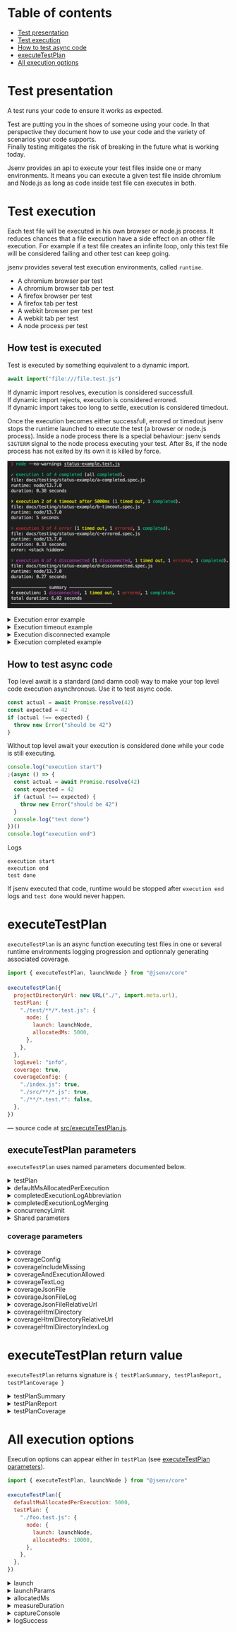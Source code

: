 # Table of contents

- [Test presentation](#Test-presentation)
- [Test execution](#Test-execution)
- [How to test async code](#How-to-test-async-code)
- [executeTestPlan](#executeTestPlan)
- [All execution options](#All-execution-options)

# Test presentation

A test runs your code to ensure it works as expected.

Test are putting you in the shoes of someone using your code. In that perspective they document how to use your code and the variety of scenarios your code supports.<br />
Finally testing mitigates the risk of breaking in the future what is working today.

Jsenv provides an api to execute your test files inside one or many environments. It means you can execute a given test file inside chromium and Node.js as long as code inside test file can executes in both.

# Test execution

Each test file will be executed in his own browser or node.js process. It reduces chances that a file execution have a side effect on an other file execution. For example if a test file creates an infinite loop, only this test file will be considered failing and other test can keep going.

jsenv provides several test execution environments, called `runtime`.

- A chromium browser per test
- A chromium browser tab per test
- A firefox browser per test
- A firefox tab per test
- A webkit browser per test
- A webkit tab per test
- A node process per test

## How test is executed

Test is executed by something equivalent to a dynamic import.

```js
await import("file:///file.test.js")
```

If dynamic import resolves, execution is considered successfull.<br />
If dynamic import rejects, execution is considered errored.<br />
If dynamic import takes too long to settle, execution is considered timedout.<br />

Once the execution becomes either successfull, errored or timedout jsenv stops the runtime launched to execute the test (a browser or node.js process). Inside a node process there is a special behaviour: jsenv sends `SIGTERM` signal to the node process executing your test. After 8s, if the node process has not exited by its own it is killed by force.

![test execution all status terminal screenshot](./all-status-terminal-screenshot.png)

<details>
  <summary>Execution error example</summary>

Any value thrown during file execution sets execution status to errored and test is considered as failed.

```js
throw new Error("here")
```

</details>

<details>
  <summary>Execution timeout example</summary>

Execution taking longer than an allocated amout of milliseconds sets execution status to timedout and test is considered as failed.

```js
await new Promise(() => {})
```

Note: By default an execution is given 30s before being considered as a timeout.
Check [defaultMsAllocatedPerExecution](#executeTestPlan-parameters) to know how to configure this value.

</details>

<details>
  <summary>Execution disconnected example</summary>

Runtime disconnected during file execution sets execution status to disconnected and test is considered as failed.

```js
while (true) {}
```

Note: There is, fortunately, no way to crash a browser during execution so this code might either crash the runtime or result in a timeout. Inside node however you could write code resulting in a disconnected execution.

```js
process.exit()
```

</details>

<details>
  <summary>Execution completed example</summary>

When none of the aboves scenario occurs, execution status is success and test is considered as completed.

```js
const actual = 10 + 10
const expected = 20
if (actual !== expected) {
  throw new Error(`10 + 10 should be 20`)
}
```

Note: An empty file is a completed test.

</details>

## How to test async code

Top level await is a standard (and damn cool) way to make your top level code execution asynchronous. Use it to test async code.

```js
const actual = await Promise.resolve(42)
const expected = 42
if (actual !== expected) {
  throw new Error("should be 42")
}
```

Without top level await your execution is considered done while your code is still executing.

```js
console.log("execution start")
;(async () => {
  const actual = await Promise.resolve(42)
  const expected = 42
  if (actual !== expected) {
    throw new Error("should be 42")
  }
  console.log("test done")
})()
console.log("execution end")
```

Logs

```console
execution start
execution end
test done
```

If jsenv executed that code, runtime would be stopped after `execution end` logs and `test done` would never happen.

# executeTestPlan

`executeTestPlan` is an async function executing test files in one or several runtime environments logging progression and optionnaly generating associated coverage.

```js
import { executeTestPlan, launchNode } from "@jsenv/core"

executeTestPlan({
  projectDirectoryUrl: new URL("./", import.meta.url),
  testPlan: {
    "./test/**/*.test.js": {
      node: {
        launch: launchNode,
        allocatedMs: 5000,
      },
    },
  },
  logLevel: "info",
  coverage: true,
  coverageConfig: {
    "./index.js": true,
    "./src/**/*.js": true,
    "./**/*.test.*": false,
  },
})
```

— source code at [src/executeTestPlan.js](../../src/executeTestPlan.js).

## executeTestPlan parameters

`executeTestPlan` uses named parameters documented below.

<details>
  <summary>testPlan</summary>

`testPlan` is an object describing where are your test files and how they should be executed. This is an optional parameter with a default value of:

```js
{
  "./test/**/*.test.js": {
    node: {
      launch: launchNode
    }
  }
}
```

`testPlan` parts are named `specifier`, `filePlan`, `executionName` and `executionOptions`. To better see what is named how, let's name every value from `testPlan` above.

```js
const specifier = "./test/**/*.test.js"
const executionName = "node"
const executionOptions = {
  launch: launchNode,
}
const filePlan = {
  [executionName]: executionOptions,
}
const testPlan = {
  [specifier]: filePlan,
}
```

**specifier**

`specifier` is documented in [https://github.com/jsenv/jsenv-url-meta#specifier](https://github.com/jsenv/jsenv-url-meta#specifier).

**executionName**

`executionName` can be anything. up to you to name this execution.

**executionOptions**

`executionOptions` can be `null`, in that case the execution is ignored.
It exists to prevent an execution planified by a previous specifier.

```js
{
  // execute every file twice on node (why not ^^)
  "./test/**/*.test.js": {
    node: {
      launch: launchNode,
    },
    node2: {
      launch: launchNode
    }
  },
  // but executes foo.test.js once
  "./test/foo.test.js": {
    node2: null
  }
}
```

Otherwise `executionOptions` must be an object describing how to execute files. See [All execution options](#all-execution-options).

</details>

<details>
  <summary>defaultMsAllocatedPerExecution</summary>

`defaultMsAllocatedPerExecution` parameter is a number representing a number of ms allocated given for each file execution to complete. This parameter is optional with a default value corresponding to 30 seconds.

</details>

<details>
  <summary>completedExecutionLogAbbreviation</summary>

`completedExecutionLogAbbreviation` parameter is a boolean controlling verbosity of completed execution logs. This parameter is optional and disabled by default.

![test execution mixed full terminal screenshot](./mixed-full-terminal-screenshot.png)

Becomes

![test execution mixed short terminal screenshot](./mixed-short-terminal-screenshot.png)

> Note how completed executions are shorter. The idea is that you don't need additional information for completed executions.

</details>

<details>
  <summary>completedExecutionLogMerging</summary>

`completedExecutionLogMerging` parameter is a boolean controlling if completed execution logs will be merged together when adjacent. This parameter is optional and disabled by default.

![test execution mixed short terminal screenshot](./mixed-short-terminal-screenshot.png)

Becomes

![test execution mixed short and merge terminal screenshot](./mixed-short-merge-terminal-screenshot.png)

> Note how the first two completed execution got merged into one line. The idea is to reduce output length as long as execution are completed.

</details>

<details>
  <summary>concurrencyLimit</summary>

`concurrencyLimit` parameter is a number representing the max amount of execution allowed to run simultaneously. This parameter is optional with a default value being the number of cpus available minus one. To ensure one execution at a time you can pass `1`.

</details>

<details>
  <summary>Shared parameters</summary>

To avoid duplication some parameter are linked to a generic documentation.

- [projectDirectoryUrl](../shared-parameters.md#projectDirectoryUrl)
- [babelPluginMap](../shared-parameters.md#babelPluginMap)
- [convertMap](../shared-parameters.md#convertMap)
- [importDefaultExtension](../shared-parameters.md#importDefaultExtension)
- [compileServerLogLevel](../shared-parameters.md#compileServerLogLevel)
- [compileServerProtocol](../shared-parameters.md#compileServerProtocol)
- [compileServerPrivateKey](../shared-parameters.md#compileServerPrivateKey)
- [compileServerCertificate](../shared-parameters.md#compileServerCertificate)
- [compileServerIp](../shared-parameters.md#compileServerIp)
- [compileServerPort](../shared-parameters.md#compileServerPort)
- [jsenvDirectoryRelativeUrl](../shared-parameters.md#compileDirectoryRelativeUrl)

</details>

### coverage parameters

<details>
  <summary>coverage</summary>

`coverage` parameter is a boolean used to enable coverage or not while executing test files. This parameter is enabled if node process args includes `--coverage`.

</details>

<details>
  <summary>coverageConfig</summary>

`coverageConfig` parameter is an object used to configure which files must be covered. This parameter is optional with a default value exported by [src/jsenvCoverageConfig.js](../../src/jsenvCoverageConfig.js). Keys are specifiers as documented in [https://github.com/jsenv/jsenv-url-meta#specifier](https://github.com/jsenv/jsenv-url-meta#specifier).

</details>

<details>
  <summary>coverageIncludeMissing</summary>

`coverageIncludeMissing` parameter is a boolean used to controls if testPlanCoverage will generate empty coverage for file never imported by test files. This parameter is optional and enabled by default.

</details>

<details>
  <summary>coverageAndExecutionAllowed</summary>

`coverageAndExecutionAllowed` parameter is a boolean controlling if files can be both executed and instrumented for coverage. A test file should not appear in your coverage but if `coverageConfig` include your test files for coverage they would. This parameter should help to prevent this to happen in case you missconfigured `coverageConfig` or `testPlan`. This parameter is optional and enabled by default.

</details>

<details>
  <summary>coverageTextLog</summary>

`coverageTextLog` parameter is a boolean controlling if the coverage will be logged to the console after test plan is fully executed. This parameter is optional and enabled by default.

</details>

<details>
  <summary>coverageJsonFile</summary>

`coverageJsonFile` parameter is a boolean controlling if a json file containing your test plan coverage will be written after test plan is fully executed. This parameter is optional and enabled by default when `process.env.CI` is truthy.

</details>

<details>
  <summary>coverageJsonFileLog</summary>

`coverageJsonFileLog` parameter is a boolean controlling if the json file path for coverage will be logged to the console. This parameters is optional and enabled by default.

</details>

<details>
  <summary>coverageJsonFileRelativeUrl</summary>

`coverageJsonFileRelativeUrl` parameter is a string controlling where the json file for coverage will be written. This parameter is optional with a default value of `"./coverage/coverage.json"`.

</details>

<details>
  <summary>coverageHtmlDirectory</summary>

`coverageHtmlDirectory` parameter is a boolean controlling if a directory with html files showing your coverage will be generated. This parameter is optional and enabled by default when `process.env.CI` is falsy.

</details>

<details>
  <summary>coverageHtmlDirectoryRelativeUrl</summary>

`coverageHtmlDirectoryRelativeUrl` parameter is a string controlling where the directory with html files will be written. This parameter is optional with a default value of `./coverage/`.

</details>

<details>
  <summary>coverageHtmlDirectoryIndexLog</summary>

`coverageHtmlDirectoryIndexLog` parameter is a boolean controlling if the html coverage directory index file path will be logged to the console. This parameter is optional and enabled by default.

</details>

# executeTestPlan return value

`executeTestPlan` returns signature is `{ testPlanSummary, testPlanReport, testPlanCoverage }`

<details>
  <summary>testPlanSummary</summary>

`testPlanSummary` is an object describing quickly how the testPlan execution went. It is returned by `executeTestPlan`.

```js
const { testPlanSummary } = await executeTestPlan({
  projectDirectoryUrl: new URL("./", import.meta.url),
  testPlan: {},
})
```

`testPlanSummary` is an object like this one:

```js
{
  executionCount: 0,
  disconnectedCount: 0,
  timedoutCount: 0,
  erroredCount: 0,
  completedCount: 0
}
```

</details>

<details>
  <summary>testPlanReport</summary>

`testPlanReport` is an object containing information about every test plan file execution. It is returned by `executeTestPlan`.

```js
const { testPlanReport } = await executeTestPlan({
  projectDirectoryUrl: new URL("./", import.meta.url),
  testPlan: {
    "./test/file.test.js": {
      node: {
        launch: launchNode,
      },
    },
  },
})
```

`testPlanReport` is an object like this one:

```json
{
  "./test/file.test.js": {
    "node": {
      "runtimeName": "node",
      "runtimeVersion": "8.9.0",
      "status": "completed",
      "startMs": 1560355699946,
      "endMs": 1560355699950,
      "consoleCalls": []
    }
  }
}
```

</details>

<details>
  <summary>testPlanCoverage</summary>

`testPlanCoverage` is an object is the coverage of your test plan, it aggregates every file execution coverage. It is returned by `executeTestPlan`.

```js
const { testPlanCoverage } = await executeTestPlan({
  projectDirectoryUrl: new URL("./", import.meta.url),
  testPlan: {
    "./test/file.test.js": {
      node: {
        launch: launchNode,
      },
    },
  },
  coverage: true,
})
```

`testPlanCoverage` is an object like this one:

```json
{
  "./src/file.js": {
    "path": "./src/file.js",
    "statementMap": {},
    "fnMap": {},
    "branchMap": {},
    "s": {},
    "f": {},
    "b": {},
    "_coverageSchema": "1a1c01bbd47fc00a2c39e90264f33305004495a9",
    "hash": "4c491deb0eb163063ccae03693fa439ec01fcda4"
  }
}
```

</details>

# All execution options

Execution options can appear either in `testPlan` (see [executeTestPlan parameters](#executeTestPlan-parameters)).

```js
import { executeTestPlan, launchNode } from "@jsenv/core"

executeTestPlan({
  defaultMsAllocatedPerExecution: 5000,
  testPlan: {
    "./foo.test.js": {
      node: {
        launch: launchNode,
        allocatedMs: 10000,
      },
    },
  },
})
```

<details>
  <summary>launch</summary>

A function capable to launch a runtime. This parameter is **required**, the available launch functions are documented in [launcher](../launcher.md) documentation.

</details>

<details>
  <summary>launchParams</summary>

An object used to configure the launch function. This parameter is optional.

`launchParams` works so that the two code below are equivalent:

```js
import { executeTestPlan, launchChromium } from "@jsenv/core"

executeTestPlan({
  testPlan: {
    "./foo.test.html": {
      chromium: {
        launch: launchChromium,
        launchParams: {
          headless: false,
        },
      },
    },
  },
})
```

```js
import { executeTestPlan, launchChromium } from "@jsenv/core"

executeTestPlan({
  testPlan: {
    "./foo.test.html": {
      chromium: {
        launch: (params) =>
          launchChromium({
            ...params,
            headless: false,
          }),
      },
    },
  },
})
```

</details>

<details>
  <summary>allocatedMs</summary>

A number representing the amount of milliseconds allocated for this file execution to complete. This param is optional and fallback to [defaultMsAllocatedPerExecution](#executeTestPlan-parameters)

</details>

<details>
  <summary>measureDuration</summary>

A boolean controlling if file execution duration is measured and reported back. This param is optional and enabled by default.

When true `startMs`, `endMs` properties are availabe on every execution result inside [testPlanReport](#executeTestPlan-return-value)

</details>

<details>
  <summary>captureConsole</summary>

A boolean controlling if console logs are captured during file execution and reported back. This param is optional and enabled by default.

When true `consoleCalls` property is availabe on every execution result inside [testPlanReport](#executeTestPlan-return-value).

</details>

<details>
  <summary>logSuccess</summary>

A boolean controlling if execution success is logged in your terminal. This parameter is optional and enabled by default.

When false and execution completes normally nothing is logged.

</details>

